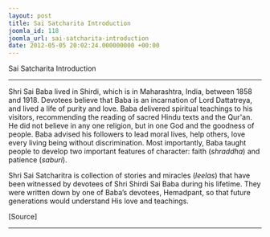 ```yaml
---
layout: post
title: Sai Satcharita Introduction
joomla_id: 118
joomla_url: sai-satcharita-introduction
date: 2012-05-05 20:02:24.000000000 +00:00
---
```

Sai Satcharita Introduction

* * *

Shri Sai Baba lived in Shirdi, which is in Maharashtra, India, between 1858 and 1918. Devotees believe that Baba is an incarnation of Lord Dattatreya, and lived a life of purity and love. Baba delivered spiritual teachings to his visitors, recommending the reading of sacred Hindu texts and the Qur'an. He did not believe in any one religion, but in one God and the goodness of people. Baba advised his followers to lead moral lives, help others, love every living being without discrimination. Most importantly, Baba taught people to develop two important features of character: faith (_shraddha_) and patience (_saburi_).

Shri Sai Satcharitra is collection of stories and miracles (_leelas_) that have been witnessed by devotees of Shri Shirdi Sai Baba during his lifetime. They were written down by one of Baba’s devotees, Hemadpant, so that future generations would understand His love and teachings.   



[Source]

* * *



